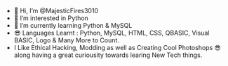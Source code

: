 - 👋 Hi, I’m @MajesticFires3010
- 👀 I’m interested in Python
- 🌱 I’m currently learning Python & MySQL
- 😎 Languages Learnt : Python, MySQL, HTML, CSS, QBASIC, Visual BASIC, Logo & Many More to Count.
- I Like Ethical Hacking, Modding as well as Creating Cool Photoshops 😎 along having a great curiousity towards learing New Tech things.


<!---
MajesticFires3010/MajesticFires3010 is a ✨ special ✨ repository because its `README.md` (this file) appears on your GitHub profile.
You can click the Preview link to take a look at your changes.
--->
